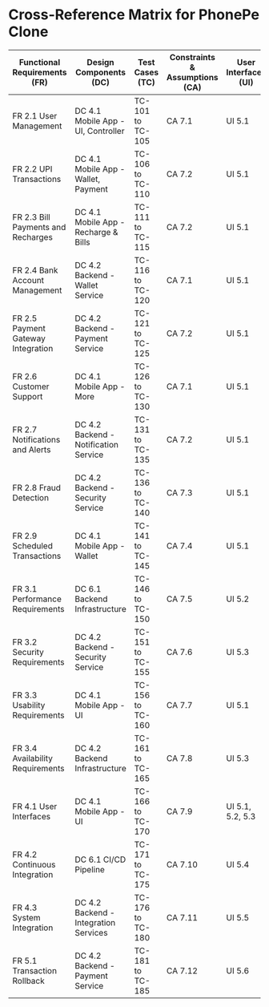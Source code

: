 # Cross-Reference Matrix for PhonePe Clone  

| Functional Requirements (FR)       | Design Components (DC)                | Test Cases (TC) | Constraints & Assumptions (CA) | User Interfaces (UI) |  
|------------------------------------|----------------------------------------|-----------------|-------------------------------|-----------------------|  
| FR 2.1 User Management             | DC 4.1 Mobile App - UI, Controller     | TC-101 to TC-105 | CA 7.1                        | UI 5.1               |  
| FR 2.2 UPI Transactions            | DC 4.1 Mobile App - Wallet, Payment    | TC-106 to TC-110 | CA 7.2                        | UI 5.1               |  
| FR 2.3 Bill Payments and Recharges | DC 4.1 Mobile App - Recharge & Bills   | TC-111 to TC-115 | CA 7.2                        | UI 5.1               |  
| FR 2.4 Bank Account Management     | DC 4.2 Backend - Wallet Service        | TC-116 to TC-120 | CA 7.1                        | UI 5.1               |  
| FR 2.5 Payment Gateway Integration | DC 4.2 Backend - Payment Service       | TC-121 to TC-125 | CA 7.2                        | UI 5.1               |  
| FR 2.6 Customer Support            | DC 4.1 Mobile App - More               | TC-126 to TC-130 | CA 7.1                        | UI 5.1               |  
| FR 2.7 Notifications and Alerts    | DC 4.2 Backend - Notification Service  | TC-131 to TC-135 | CA 7.2                        | UI 5.1               |  
| FR 2.8 Fraud Detection             | DC 4.2 Backend - Security Service      | TC-136 to TC-140 | CA 7.3                        | UI 5.1               |  
| FR 2.9 Scheduled Transactions      | DC 4.1 Mobile App - Wallet             | TC-141 to TC-145 | CA 7.4                        | UI 5.1               |  
| FR 3.1 Performance Requirements    | DC 6.1 Backend Infrastructure          | TC-146 to TC-150 | CA 7.5                        | UI 5.2               |  
| FR 3.2 Security Requirements       | DC 4.2 Backend - Security Service      | TC-151 to TC-155 | CA 7.6                        | UI 5.3               |  
| FR 3.3 Usability Requirements      | DC 4.1 Mobile App - UI                 | TC-156 to TC-160 | CA 7.7                        | UI 5.1               |  
| FR 3.4 Availability Requirements   | DC 4.2 Backend Infrastructure          | TC-161 to TC-165 | CA 7.8                        | UI 5.3               |  
| FR 4.1 User Interfaces             | DC 4.1 Mobile App - UI                 | TC-166 to TC-170 | CA 7.9                        | UI 5.1, 5.2, 5.3     |  
| FR 4.2 Continuous Integration      | DC 6.1 CI/CD Pipeline                  | TC-171 to TC-175 | CA 7.10                       | UI 5.4               |  
| FR 4.3 System Integration          | DC 4.2 Backend - Integration Services  | TC-176 to TC-180 | CA 7.11                       | UI 5.5               |  
| FR 5.1 Transaction Rollback        | DC 4.2 Backend - Payment Service       | TC-181 to TC-185 | CA 7.12                       | UI 5.6               |  
